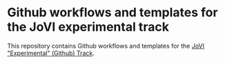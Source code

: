 # Github workflows and templates for the JoVI experimental track

This repository contains Github workflows and templates for the [JoVI "Experimental" (Github) Track](https://www.journalovi.org/submit.html#experimental).
